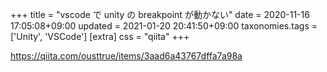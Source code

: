 +++
title = "vscode で unity の breakpoint が動かない"
date = 2020-11-16 17:05:08+09:00
updated = 2021-01-20 20:41:50+09:00
taxonomies.tags = ['Unity', 'VSCode']
[extra]
css = "qiita"
+++

<https://qiita.com/ousttrue/items/3aad6a43767dffa7a98a>

